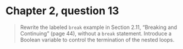 # Chapter 2, question 13

> Rewrite the labeled `break` example in Section 2.11, “Breaking and Continuing” (page 44), without a `break` statement. Introduce a Boolean variable to control the termination of the nested loops.
